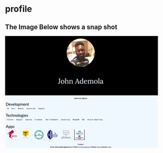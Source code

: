 # profile

## The Image Below shows a snap shot 

![John Ademola](https://github.com/Crownedprinz/profile/blob/master/assets/images/snapshot.png)
